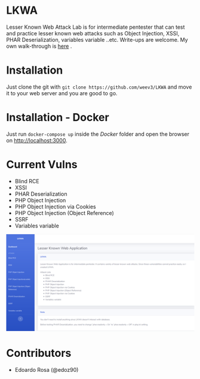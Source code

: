 # LKWA

Lesser Known Web Attack Lab is for intermediate pentester that can test and practice lesser known web attacks such as Object Injection, XSSI, PHAR Deserialization, variables variable ..etc. Write-ups are welcome. My own walk-through is [here](https://ihackyou3000.com/2019/12/22/lesser-known-web-attacklkwa-walk-through/) .

# Installation

Just clone the git with `git clone https://github.com/weev3/LKWA` and move it to your web server and you are good to go.

# Installation - Docker

Just run `docker-compose up` inside the _Docker_ folder and open the browser on <http://localhost:3000>.

# Current Vulns

- Blind RCE
- XSSI
- PHAR Deserialization
- PHP Object Injection
- PHP Object Injection via Cookies
- PHP Object Injection (Object Reference)
- SSRF
- Variables variable

![Image of Yaktocat](/images/lkwa.png)


# Contributors 

- Edoardo Rosa (@edoz90)

